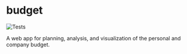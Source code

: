 # budget

![Tests](https://github.com/kira607/yaba/actions/workflows/tests.yml/badge.svg)

A web app for planning, analysis, and visualization of the personal and company budget.
